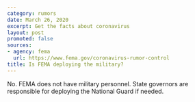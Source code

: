 ```yaml
---
category: rumors
date: March 26, 2020
excerpt: Get the facts about coronavirus
layout: post
promoted: false
sources:
- agency: fema
  url: https://www.fema.gov/coronavirus-rumor-control
title: Is FEMA deploying the military?
---
```


No. FEMA does not have military personnel. State governors are responsible for deploying the National Guard if needed.